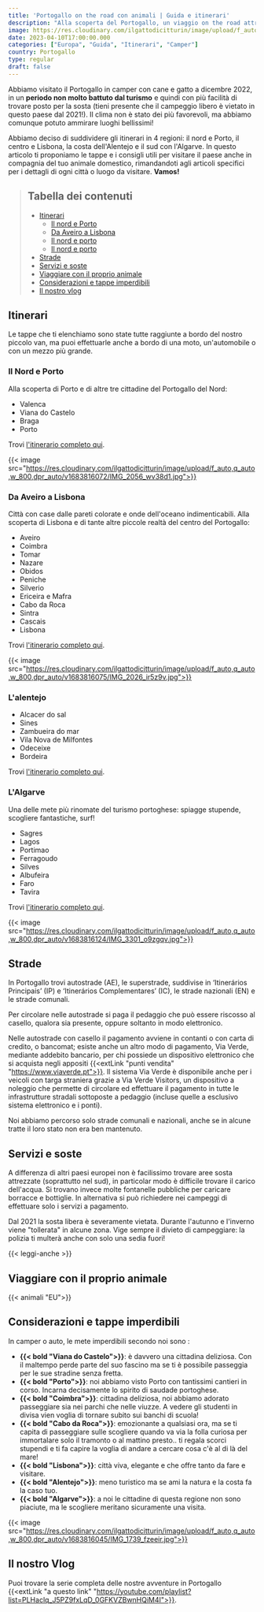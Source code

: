 ```yaml
---
title: 'Portogallo on the road con animali | Guida e itinerari'
description: "Alla scoperta del Portogallo, un viaggio on the road attraverso Porto e Lisbona fino a raggiungere le scogliere l'Algarve. Itinerari completi per tutti i gusti"
image: https://res.cloudinary.com/ilgattodicitturin/image/upload/f_auto,q_auto,w_800,dpr_auto/v1683816018/IMG_1491_f1hx1p.jpg
date: 2023-04-10T17:00:00.000
categories: ["Europa", "Guida", "Itinerari", "Camper"]
country: Portogallo 
type: regular
draft: false
---
```


Abbiamo visitato il Portogallo in camper con cane e gatto a dicembre 2022, in un **periodo non molto battuto dal turismo** e quindi con più facilità di trovare posto per la sosta (tieni presente che il campeggio libero è vietato in questo paese dal 2021!). Il clima non è stato dei più favorevoli, ma abbiamo comunque potuto ammirare luoghi bellissimi!

Abbiamo deciso di suddividere gli itinerari in 4 regioni: il nord e Porto, il centro e Lisbona, la costa dell'Alentejo e il sud con l'Algarve. In questo articolo ti proponiamo le tappe e i consigli utili per visitare il paese anche in compagnia del tuo animale domestico, rimandandoti agli articoli specifici per i dettagli di ogni città o luogo da visitare.
**Vamos!**

> ## Tabella dei contenuti
> - [Itinerari](#itinerari)
>    - [Il nord e Porto](#il-nord-e-porto)
>    - [Da Aveiro a Lisbona](#da-aveiro-a-lisbona)
>    - [Il nord e porto]()
>    - [Il nord e porto]()
> - [Strade](#strade)
> - [Servizi e soste](#servizi-e-soste)
> - [Viaggiare con il proprio animale](#viaggiare-con-il-proprio-animale)
> - [Considerazioni e tappe imperdibili](#considerazioni-e-tappe-imperdibili)
> - [Il nostro vlog](#Vlog)
     <!-- - [Le nostre mappe](#Mappe) -->

## Itinerari
Le tappe che ti elenchiamo sono state tutte raggiunte a bordo del nostro piccolo van, ma puoi effettuarle anche a bordo di una moto, un'automobile o con un mezzo più grande. 

### Il Nord e Porto
Alla scoperta di Porto e di altre tre cittadine del Portogallo del Nord:

- Valenca
- Viana do Castelo
- Braga
- Porto

Trovi [l'itinerario completo qui](/blog/viaggio-portogallo-del-nord-e-porto-informazioni-e-itinerari/).

{{< image src="https://res.cloudinary.com/ilgattodicitturin/image/upload/f_auto,q_auto,w_800,dpr_auto/v1683816072/IMG_2056_wv38d1.jpg">}}

### Da Aveiro a Lisbona
Città con case dalle pareti colorate e onde dell'oceano indimenticabili. Alla scoperta di Lisbona e di tante altre piccole realtà del centro del Portogallo:

- Aveiro 
- Coimbra
- Tomar
- Nazare 
- Obidos 
- Peniche
- Silverio 
- Ericeira e Mafra
- Cabo da Roca
- Sintra
- Cascais
- Lisbona

Trovi [l'itinerario completo qui](/blog/viaggio-portogallo-centro-e-lisbona-itinerari/).

{{< image src="https://res.cloudinary.com/ilgattodicitturin/image/upload/f_auto,q_auto,w_800,dpr_auto/v1683816075/IMG_2026_ir5z9v.jpg">}}

### L'alentejo

- Alcacer do sal 
- Sines 
- Zambueira do mar
- Vila Nova de Milfontes
- Odeceixe 
- Bordeira

Trovi [l'itinerario completo qui](/blog/viaggio-portogallo-e-alentejo-itinerari/).

### L'Algarve
Una delle mete più rinomate del turismo portoghese: spiagge stupende, scogliere fantastiche, surf!

- Sagres 
- Lagos
- Portimao 
- Ferragoudo
- Silves
- Albufeira
- Faro
- Tavira

Trovi [l'itinerario completo qui](/blog/viaggio-portogallo-algarve-itinerari/).

{{< image src="https://res.cloudinary.com/ilgattodicitturin/image/upload/f_auto,q_auto,w_800,dpr_auto/v1683816124/IMG_3301_o9zgqv.jpg">}}

## Strade 
In Portogallo trovi autostrade (AE), le superstrade, suddivise in ‘Itinerários Principais’ (IP) e ‘Itinerários Complementares’ (IC), le strade nazionali (EN) e le strade comunali.

Per circolare nelle autostrade si paga il pedaggio che può essere riscosso al casello, qualora sia presente, oppure soltanto in modo elettronico.

Nelle autostrade con casello il pagamento avviene in contanti o con carta di credito, o bancomat; esiste anche un altro modo di pagamento, Via Verde, mediante addebito bancario, per chi possiede un dispositivo elettronico che si acquista negli appositi {{<extLink "punti vendita" "https://www.viaverde.pt">}}. 
Il sistema Via Verde è disponibile anche per i veicoli con targa straniera grazie a Via Verde Visitors, un dispositivo a noleggio che permette di circolare ed effettuare il pagamento in tutte le infrastrutture stradali sottoposte a pedaggio (incluse quelle a esclusivo sistema elettronico e i ponti). 

Noi abbiamo percorso solo strade comunali e nazionali, anche se in alcune tratte il loro stato non era ben mantenuto. 

## Servizi e soste
A differenza di altri paesi europei non è facilissimo trovare aree sosta attrezzate (soprattutto nel sud), in particolar modo è difficile trovare il carico dell'acqua. Si trovano invece molte fontanelle pubbliche per caricare borracce e bottiglie. 
In alternativa si può richiedere nei campeggi di effettuare solo i servizi a pagamento.

Dal 2021 la sosta libera è severamente vietata. Durante l'autunno e l'inverno viene "tollerata" in alcune zona. Vige sempre il divieto di campeggiare: la polizia ti multerà anche con solo una sedia fuori!

{{< leggi-anche >}}

## Viaggiare con il proprio animale
{{< animali "EU">}}

## Considerazioni e tappe imperdibili
In camper o auto, le mete imperdibili secondo noi sono :
-   **{{< bold "Viana do Castelo">}}**: è davvero una cittadina deliziosa. Con il maltempo perde parte del suo fascino ma se ti è possibile passeggia per le sue stradine senza fretta. 
-   **{{< bold "Porto">}}**: noi abbiamo visto Porto con tantissimi cantieri in corso. Incarna decisamente lo spirito di saudade portoghese. 
-   **{{< bold "Coimbra">}}**: cittadina deliziosa, noi abbiamo adorato passeggiare sia nei parchi che nelle viuzze. A vedere gli studenti in divisa vien voglia di tornare subito sui banchi di scuola!
-   **{{< bold "Cabo da Roca">}}**: emozionante a qualsiasi ora, ma se ti capita di passeggiare sulle scogliere quando va via la folla curiosa per immortalare solo il tramonto o al mattino presto.. ti regala scorci stupendi e ti fa capire la voglia di andare a cercare cosa c'è al di là del mare!
-   **{{< bold "Lisbona">}}**: città viva, elegante e che offre tanto da fare e visitare.
-   **{{< bold "Alentejo">}}**: meno turistico ma se ami la natura e la costa fa la caso tuo.
-   **{{< bold "Algarve">}}**: a noi le cittadine di questa regione non sono piaciute, ma le scogliere meritano sicuramente una visita. 

{{< image src="https://res.cloudinary.com/ilgattodicitturin/image/upload/f_auto,q_auto,w_800,dpr_auto/v1683816045/IMG_1739_fzeeir.jpg">}}

## Il nostro Vlog 
Puoi trovare la serie completa delle nostre avventure in Portogallo {{<extLink "a questo link" "https://youtube.com/playlist?list=PLHaclq_J5PZ9fxLqD_0GFKVZBwnHQiM4I">}}.


<!-- <div id="Mappe"></div> -->

<!-- ## Le nostre mappe -->
<!-- {{< gmap "https://www.google.com/maps/d/u/0/embed?mid=1iWT57E7IXes2FIwpnvDKgvbrL740gmU&ehbc=2E312F">}} -->

 
